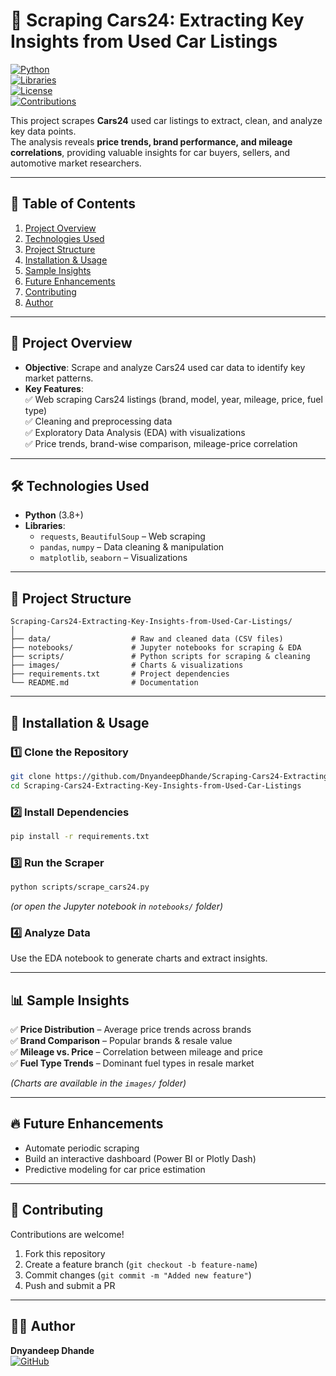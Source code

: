 # 🚗 Scraping Cars24: Extracting Key Insights from Used Car Listings

[![Python](https://img.shields.io/badge/Python-3.8%2B-blue)](https://www.python.org/)  
[![Libraries](https://img.shields.io/badge/Libraries-pandas%2C%20numpy%2C%20matplotlib%2C%20seaborn%2C%20BeautifulSoup-orange)]()  
[![License](https://img.shields.io/badge/License-MIT-green)]()  
[![Contributions](https://img.shields.io/badge/Contributions-Welcome-brightgreen)]()

This project scrapes **Cars24** used car listings to extract, clean, and analyze key data points.  
The analysis reveals **price trends, brand performance, and mileage correlations**, providing valuable insights for car buyers, sellers, and automotive market researchers.

---

## 📌 Table of Contents

1. [Project Overview](#-project-overview)  
2. [Technologies Used](#-technologies-used)  
3. [Project Structure](#-project-structure)  
4. [Installation & Usage](#-installation--usage)  
5. [Sample Insights](#-sample-insights)  
6. [Future Enhancements](#-future-enhancements)  
7. [Contributing](#-contributing)  
8. [Author](#-author)

---

## 📌 Project Overview

- **Objective**: Scrape and analyze Cars24 used car data to identify key market patterns.  
- **Key Features**:  
  ✅ Web scraping Cars24 listings (brand, model, year, mileage, price, fuel type)  
  ✅ Cleaning and preprocessing data  
  ✅ Exploratory Data Analysis (EDA) with visualizations  
  ✅ Price trends, brand-wise comparison, mileage-price correlation  

---

## 🛠 Technologies Used

- **Python** (3.8+)  
- **Libraries**:  
  - `requests`, `BeautifulSoup` – Web scraping  
  - `pandas`, `numpy` – Data cleaning & manipulation  
  - `matplotlib`, `seaborn` – Visualizations  

---

## 📂 Project Structure

```
Scraping-Cars24-Extracting-Key-Insights-from-Used-Car-Listings/
│
├── data/                  # Raw and cleaned data (CSV files)
├── notebooks/             # Jupyter notebooks for scraping & EDA
├── scripts/               # Python scripts for scraping & cleaning
├── images/                # Charts & visualizations
├── requirements.txt       # Project dependencies
└── README.md              # Documentation
```

---

## 🚀 Installation & Usage

### 1️⃣ Clone the Repository
```bash
git clone https://github.com/DnyandeepDhande/Scraping-Cars24-Extracting-Key-Insights-from-Used-Car-Listings.git
cd Scraping-Cars24-Extracting-Key-Insights-from-Used-Car-Listings
```

### 2️⃣ Install Dependencies
```bash
pip install -r requirements.txt
```

### 3️⃣ Run the Scraper
```bash
python scripts/scrape_cars24.py
```
*(or open the Jupyter notebook in `notebooks/` folder)*

### 4️⃣ Analyze Data
Use the EDA notebook to generate charts and extract insights.

---

## 📊 Sample Insights

✅ **Price Distribution** – Average price trends across brands  
✅ **Brand Comparison** – Popular brands & resale value  
✅ **Mileage vs. Price** – Correlation between mileage and price  
✅ **Fuel Type Trends** – Dominant fuel types in resale market  

*(Charts are available in the `images/` folder)*

---

## 🔥 Future Enhancements

- Automate periodic scraping  
- Build an interactive dashboard (Power BI or Plotly Dash)  
- Predictive modeling for car price estimation  

---

## 🤝 Contributing

Contributions are welcome!  
1. Fork this repository  
2. Create a feature branch (`git checkout -b feature-name`)  
3. Commit changes (`git commit -m "Added new feature"`)  
4. Push and submit a PR

---

## 🧑‍💻 Author

**Dnyandeep Dhande**  
[![GitHub](https://img.shields.io/badge/GitHub-DnyandeepDhande-black?logo=github)](https://github.com/DnyandeepDhande)
